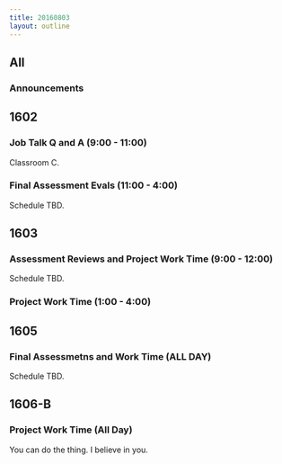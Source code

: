 ```yaml
---
title: 20160803
layout: outline
---
```


## All

### Announcements


## 1602

### Job Talk Q and A (9:00 - 11:00)

Classroom C.

### Final Assessment Evals (11:00 - 4:00)

Schedule TBD.


## 1603

### Assessment Reviews and Project Work Time (9:00 - 12:00)

Schedule TBD.

### Project Work Time (1:00 - 4:00)


## 1605

### Final Assessmetns and Work Time (ALL DAY)

Schedule TBD.


## 1606-B

### Project Work Time (All Day)

You can do the thing. I believe in you.
